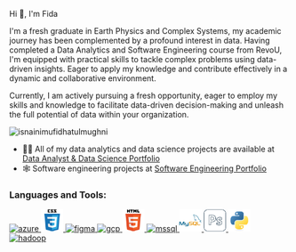Hi 👋, I'm Fida

I'm a fresh graduate in Earth Physics and Complex Systems, my academic journey has been complemented by a profound interest in data. Having completed a Data Analytics and Software Engineering course from RevoU, I'm equipped with practical skills to tackle complex problems using data-driven insights. Eager to apply my knowledge and contribute effectively in a dynamic and collaborative environment. 

Currently, I am actively pursuing a fresh opportunity, eager to employ my skills and knowledge to facilitate data-driven decision-making and unleash the full potential of data within your organization.

<p align="left"> <img src="https://komarev.com/ghpvc/?username=isnainimufidhatulmughni&label=Profile%20views&color=0e75b6&style=flat" alt="isnainimufidhatulmughni" /> </p>

- 👨‍💻 All of my data analytics and data science projects are available at [Data Analyst & Data Science Portfolio](https://github.com/isnainimufidhatulmughni/Data-Analyst-Portfolio)
- 🕸 Software engineering projects at [Software Engineering Portfolio](https://github.com/isnainimufidhatulmughni/Software-Engineering-Portfolio)

<h3 align="left">Languages and Tools:</h3>
<p align="left"> <a href="https://azure.microsoft.com/en-in/" target="_blank" rel="noreferrer"> <img src="https://www.vectorlogo.zone/logos/microsoft_azure/microsoft_azure-icon.svg" alt="azure" width="40" height="40"/> </a> <a href="https://www.w3schools.com/css/" target="_blank" rel="noreferrer"> <img src="https://raw.githubusercontent.com/devicons/devicon/master/icons/css3/css3-original-wordmark.svg" alt="css3" width="40" height="40"/> </a> <a href="https://www.figma.com/" target="_blank" rel="noreferrer"> <img src="https://www.vectorlogo.zone/logos/figma/figma-icon.svg" alt="figma" width="40" height="40"/> </a> <a href="https://cloud.google.com" target="_blank" rel="noreferrer"> <img src="https://www.vectorlogo.zone/logos/google_cloud/google_cloud-icon.svg" alt="gcp" width="40" height="40"/> </a> <a href="https://www.w3.org/html/" target="_blank" rel="noreferrer"> <img src="https://raw.githubusercontent.com/devicons/devicon/master/icons/html5/html5-original-wordmark.svg" alt="html5" width="40" height="40"/> </a> <a href="https://www.microsoft.com/en-us/sql-server" target="_blank" rel="noreferrer"> <img src="https://www.svgrepo.com/show/303229/microsoft-sql-server-logo.svg" alt="mssql" width="40" height="40"/> </a> <a href="https://www.mysql.com/" target="_blank" rel="noreferrer"> <img src="https://raw.githubusercontent.com/devicons/devicon/master/icons/mysql/mysql-original-wordmark.svg" alt="mysql" width="40" height="40"/> </a> <a href="https://www.photoshop.com/en" target="_blank" rel="noreferrer"> <img src="https://raw.githubusercontent.com/devicons/devicon/master/icons/photoshop/photoshop-line.svg" alt="photoshop" width="40" height="40"/> </a> <a href="https://www.python.org" target="_blank" rel="noreferrer"> <img src="https://raw.githubusercontent.com/devicons/devicon/master/icons/python/python-original.svg" alt="python" width="40" height="40"/> </a> 
<a href="https://hadoop.apache.org/" target="_blank" rel="noreferrer"> <img src="https://hadoop.apache.org/elephant.png" alt="hadoop" width="40" height="40"/> </a></p>
